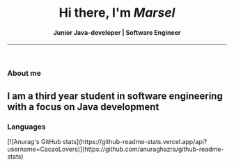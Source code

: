 <header align="center">
    <h1 >Hi there, I'm <i>Marsel</i></h1>
    <h4>Junior Java-developer | Software Engineer</h4>
    <hr/>
</header>
<h3>About me</h3>
<h2>I am a third year student in software engineering with a focus on Java development</h2>
<h3>Languages</h3>
[![Anurag's GitHub stats](https://github-readme-stats.vercel.app/api?username=CacaoLovers)](https://github.com/anuraghazra/github-readme-stats)

